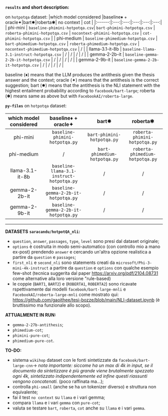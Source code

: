 **`results` and short description:**

on `hotpotqa` dataset:
|which model considered |baseline♦︎ + oracle✦|bart✸|roberta✱| no context | cot |
|:------:|:---:|:---:|:---:|:---:|:---:|
| phi-mini | `baseline-phimini-hotpotqa.csv`| `bart-phimini-hotpotqa.csv` | `roberta-phimini-hotpotqa.csv` | `nocontext-phimini-hotpotqa.csv` | `cot-phimini-hotpotqa.csv` |
| phi-medium | `baseline-phimedium-hotpotqa.csv` | `bart-phimedium-hotpotqa.csv` | `roberta-phimedium-hotpotqa.csv` | `nocontext-phimedium-hotpotqa.csv` | / |
| llama-3.1-it-8b | `baseline-llama-3.1-instruct-hotpotqa.csv` | / | / | / | / |
| gemma-2-2b-it | `baseline-gemma-2-2b-it-hotpotqa.csv` | / | / | / | / |
| gemma-2-9b-it | `baseline-gemma-2-2b-it-hotpotqa.csv` | / | / | / | / |

baseline (♦︎) means that the LLM produces the antithesis given the thesis answer and the context;
oracle (✦) means that the antithesis is the correct suggestion;
bart (✸) means that the antithesis is the NLI statement with the highest entailment probability according to `facebook/bart-large`;
roberta (✱) means same as above but with `FacebookAI/roberta-large`.
 
**`py-files`**
on `hotpotqa` dataset:

|which model considered |baseline♦︎ + oracle✦|bart✸|roberta✱|
|:------:|:---:|:---:|:---:|
| phi-mini | `baseline-phimini-hotpotqa.py`| `bart-phimini-hotpotqa.py` | `roberta-phimini-hotpotqa.py` |
| phi-medium | / | `bart-phimedium-hotpotqa.py` | `roberta-phimedium-hotpotqa.py` |
| llama-3.1-it-8b | `baseline-llama-3.1-instruct-hotpotqa.py` | / | / |
| gemma-2-2b-it | `baseline-gemma-2-2b-it-hotpotqa.py` | / | / |
| gemma-2-9b-it | `baseline-gemma-2-2b-it-hotpotqa.py` | / | / | 

_____

**DATASETS**
**`saracandu/hotpotQA_nli`:**
- `question`, `answer`, `passages`, `type`, `level` sono presi dal dataset originale;
- `options` è costruita in modo semi-automatico (con controllo mio a mano ex-post) prendendo `answer` e cercando un'altra opzione realistica a partire da `question` e `passages`;
- `first_nli` e `second_nli` sono statements creati da `microsoft/Phi-3-mini-4k-instruct` a partire da `question` e `options` con qualche esempio few-shot (tecnica suggerita dal paper https://arxiv.org/pdf/2104.08731 come alternative alla loro versione "rule-based)
- le coppie (`BART1`, `BART2`) e (`ROBERTA1`, `ROBERTA2`) sono ricavate rspettivamente dai modelli `facebook/bart-large-mnli` e `FacebookAI/roberta-large-mnli` come mostrato qui: https://github.com/gaoithee/tesi-bozze/blob/main/NLI-dataset.ipynb (è bruttissimo ma funzionale allo scopo).

**ATTUALMENTE IN RUN:**
- `gemma-2-27b-antithesis`;
- `phimedium-cot`;
- `phimini-pure-cot`;
- `phimedium-pure-cot`.

**TO-DO:**
- sistema `wikihop` dataset con le fonti sintetizzate da `facebook/bart-large-cnn`-> *nota importante: siccome ha un max di 4k in input, se il documento da sintetizzare è più grande viene brutalmente spezzato ogni 4k, sintetizzato indipendentemente ed infine questi riassunti vengono concatenati.* (poco raffinata ma...);
- controlla `phi-small` (anche se ha un tokenizer diverso) e struttura non equivalente;
- fai il test `no context` su `llama` e i vari gemma;
- compara `llama` e i vari `gemma` con `pure-cot`;
- valuta se testare `bart`, `roberta`, `cot` anche su `llama` e i vari `gemma`.
